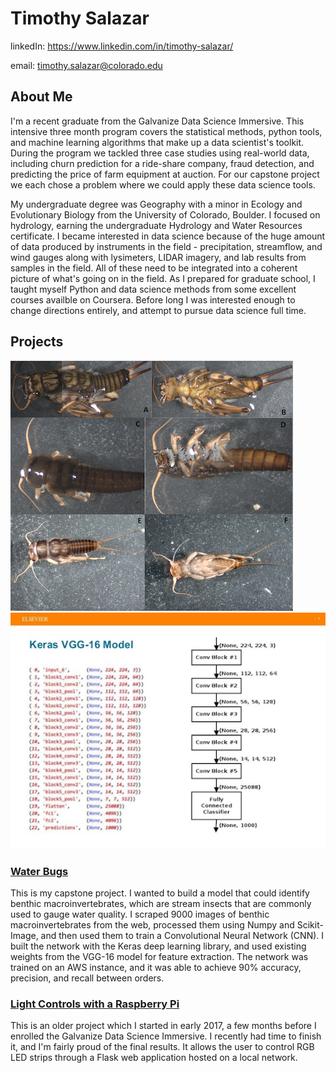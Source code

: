 # Timothy Salazar
linkedIn: https://www.linkedin.com/in/timothy-salazar/

email: timothy.salazar@colorado.edu

## About Me

I'm a recent graduate from the Galvanize Data Science Immersive. This intensive three month program covers the statistical methods, python tools, and machine learning algorithms that make up a data scientist's toolkit. During the program we tackled three case studies using real-world data, including churn prediction for a ride-share company, fraud detection, and predicting the price of farm equipment at auction. For our capstone project we each chose a problem where we could apply these data science tools. 

My undergraduate degree was Geography with a minor in Ecology and Evolutionary Biology from the University of Colorado, Boulder. I focused on hydrology, earning the undergraduate Hydrology and Water Resources certificate. I became interested in data science because of the huge amount of data produced by instruments in the field - precipitation, streamflow, and wind gauges along with lysimeters, LIDAR imagery, and lab results from samples in the field. All of these need to be integrated into a coherent picture of what's going on in the field. As I prepared for graduate school, I taught myself Python and data science methods from some excellent courses availble on Coursera. Before long I was interested enough to change directions entirely, and attempt to pursue data science full time. 

## Projects
<img src="images/plecoptera_site_1.png"><img src="images/transfer-learning.jpg">
### [Water Bugs](https://github.com/timothy-salazar/water-bugs "Water Bugs Repository")
This is my capstone project. I wanted to build a model that could identify benthic macroinvertebrates, which are stream insects that are commonly used to gauge water quality. I scraped 9000 images of benthic macroinvertebrates from the web, processed them using Numpy and Scikit-Image, and then used them to train a Convolutional Neural Network (CNN). I built the network with the Keras deep learning library, and used existing weights from the VGG-16 model for feature extraction. The network was trained on an AWS instance, and it was able to achieve 90% accuracy, precision, and recall between orders.
### [Light Controls with a Raspberry Pi](https://github.com/timothy-salazar/light_controls "Light Controls Repository")
This is an older project which I started in early 2017, a few months before I enrolled the Galvanize Data Science Immersive. I recently had time to finish it, and I'm fairly proud of the final results. It allows the user to control RGB LED strips through a Flask web application hosted on a local network. 
